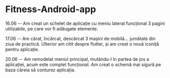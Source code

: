 # Fitness-Android-app

16.06 -- Am creat un schelet de aplicație cu meniu lateral funcțional
		3 pagini utilizabile, pe care vor fi adăugate elemente.
		
17.06 -- Am cărat, încărcat, descărcat 3 mașini de mobilă... jumătate din ziua de practică.
		Ulterior am citit despre flutter, și am creat o nouă iconiță pentru aplicație.

20.06 -- Am remodelat meniul principal, mutându-l în partea de jos a aplicației, acum este complet funcțional. 
		Am creat o schemă mai sigură pe baza căreia să conturez aplicația.
